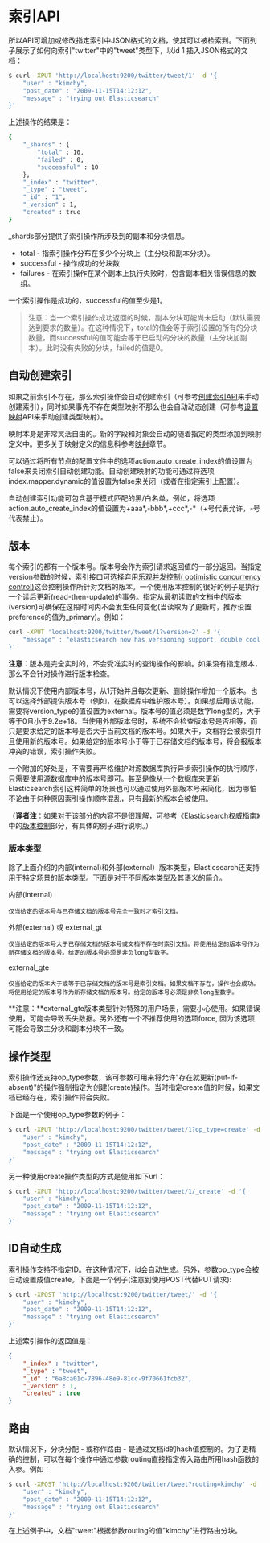 # 索引API

所以API可增加或修改指定索引中JSON格式的文档，使其可以被检索到。下面列子展示了如何向索引"twitter"中的"tweet"类型下，以id 1 插入JSON格式的文档：

```bash
$ curl -XPUT 'http://localhost:9200/twitter/tweet/1' -d '{
    "user" : "kimchy",
    "post_date" : "2009-11-15T14:12:12",
    "message" : "trying out Elasticsearch"
}'
```
上述操作的结果是：

```bash
{
    "_shards" : {
        "total" : 10,
        "failed" : 0,
        "successful" : 10
    },
    "_index" : "twitter",
    "_type" : "tweet",
    "_id" : "1",
    "_version" : 1,
    "created" : true
}
```
_shards部分提供了索引操作所涉及到的副本和分块信息。

* total - 指索引操作分布在多少个分块上（主分块和副本分块）。
* successful - 操作成功的分块数
* failures - 在索引操作在某个副本上执行失败时，包含副本相关错误信息的数组。

一个索引操作是成功的，successful的值至少是1。

> 注意：当一个索引操作成功返回的时候，副本分块可能尚未启动（默认需要达到要求的数量）。在这种情况下，total的值会等于索引设置的所有的分块数量，而successful的值可能会等于已启动的分块的数量（主分块加副本）。此时没有失败的分块，failed的值是0。

## 自动创建索引

如果之前索引不存在，那么索引操作会自动创建索引（可参考[创建索引API](/indices-apis/create-index.md)来手动创建索引），同时如果事先不存在类型映射不那么也会自动动态创建（可参考[设置映射](/indices-apis/put-mapping.md)API来手动创建类型映射）。

映射本身是非常灵活自由的。新的字段和对象会自动的随着指定的类型添加到映射定义中。更多关于映射定义的信息科参考[映射](/mapping/README.md)章节。

可以通过将所有节点的配置文件中的选项action.auto_create_index的值设置为false来关闭索引自动创建功能。自动创建映射的功能可通过将选项index.mapper.dynamic的值设置为false来关闭（或者在指定索引上配置）。

自动创建索引功能可包含基于模式匹配的黑/白名单，例如，将选项action.auto_create_index的值设置为+aaa*,-bbb*,+ccc*,-*（+号代表允许，-号代表禁止）。

## 版本

每个索引的都有一个版本号。版本号会作为索引请求返回值的一部分返回。当指定version参数的时候，索引接口可选择弃用[乐观并发控制( optimistic concurrency control)](http://en.wikipedia.org/wiki/Optimistic_concurrency_control)这会控制操作所针对文档的版本。一个使用版本控制的很好的例子是执行一个读后更新(read-then-update)的事务。指定从最初读取的文档中的版本(version)可确保在这段时间内不会发生任何变化(当读取为了更新时，推荐设置preference的值为_primary)。例如：

```bash
curl -XPUT 'localhost:9200/twitter/tweet/1?version=2' -d '{
    "message" : "elasticsearch now has versioning support, double cool!"
}'
```

**注意**：版本是完全实时的，不会受准实时的查询操作的影响。如果没有指定版本，那么不会针对操作进行版本检查。

默认情况下使用内部版本号，从1开始并且每次更新、删除操作增加一个版本。也可以选择外部提供版本号（例如，在数据库中维护版本号）。如果想启用该功能，需要将version_type的值设置为external。版本号的值必须是数字long型的，大于等于0且小于9.2e+18。当使用外部版本号时，系统不会检查版本号是否相等，而只是要求给定的版本号是否大于当前文档的版本号。如果大于，文档将会被索引并且使用新的版本号。如果给定的版本号小于等于已存储文档的版本号，将会报版本冲突的错误，索引操作失败。

一个附加的好处是，不需要再严格维护对源数据库执行异步索引操作的执行顺序，只需要使用源数据库中的版本号即可。甚至是像从一个数据库来更新Elasticsearch索引这种简单的场景也可以通过使用外部版本号来简化，因为哪怕不论由于何种原因索引操作顺序混乱，只有最新的版本会被使用。

（**译者注**：如果对于该部分的内容不是很理解，可参考《Elasticsearch权威指南》中的[版本控制](http://es.xiaoleilu.com/030_Data/40_Version_control.html)部分，有具体的例子进行说明。）

### 版本类型

除了上面介绍的内部(internal)和外部(external）版本类型，Elasticsearch还支持用于特定场景的版本类型。下面是对于不同版本类型及其语义的简介。

内部(internal)

    仅当给定的版本号与已存储文档的版本号完全一致时才索引文档。

外部(external) 或 external_gt

    仅当给定的版本号大于已存储文档的版本号或文档不存在时索引文档。将使用给定的版本号作为新存储文档的版本号。给定的版本号必须是非负long型数字。

external_gte

    仅当给定的版本大于或等于已存储文档的版本号是索引文档。如果文档不存在，操作也会成功。将使用给定的版本号作为新存储文档的版本号。给定的版本号必须是非负long型数字。

**注意：**external_gte版本类型针对特殊的用户场景，需要小心使用。如果错误使用，可能会导致丢失数据。另外还有一个不推荐使用的选项force, 因为该选项可能会导致主分块和副本分块不一致。

## 操作类型

索引操作还支持op_type参数，该可参数可用来将允许"存在就更新(put-if-absent)"的操作强制指定为创建(create)操作。当时指定create值的时候，如果文档已经存在，索引操作将会失败。

下面是一个使用op_type参数的例子：

```bash
$ curl -XPUT 'http://localhost:9200/twitter/tweet/1?op_type=create' -d '{
    "user" : "kimchy",
    "post_date" : "2009-11-15T14:12:12",
    "message" : "trying out Elasticsearch"
}'
```

另一种使用create操作类型的方式是使用如下url：

```bash
$ curl -XPUT 'http://localhost:9200/twitter/tweet/1/_create' -d '{
    "user" : "kimchy",
    "post_date" : "2009-11-15T14:12:12",
    "message" : "trying out Elasticsearch"
}'
```

## ID自动生成

索引操作支持不指定ID。在这种情况下，id会自动生成。另外，参数op_type会被自动设置成值create。下面是一个例子(注意到使用POST代替PUT请求):

```bash
$ curl -XPOST 'http://localhost:9200/twitter/tweet/' -d '{
    "user" : "kimchy",
    "post_date" : "2009-11-15T14:12:12",
    "message" : "trying out Elasticsearch"
}'
```

上述索引操作的返回值是：

```json
{
    "_index" : "twitter",
    "_type" : "tweet",
    "_id" : "6a8ca01c-7896-48e9-81cc-9f70661fcb32",
    "_version" : 1,
    "created" : true
}
```

## 路由

默认情况下，分块分配 - 或称作路由 - 是通过文档id的hash值控制的。为了更精确的控制，可以在每个操作中通过参数routing直接指定传入路由所用hash函数的入参。例如：

```bash
$ curl -XPOST 'http://localhost:9200/twitter/tweet?routing=kimchy' -d '{
    "user" : "kimchy",
    "post_date" : "2009-11-15T14:12:12",
    "message" : "trying out Elasticsearch"
}'
```

在上述例子中，文档"tweet"根据参数routing的值"kimchy"进行路由分块。
